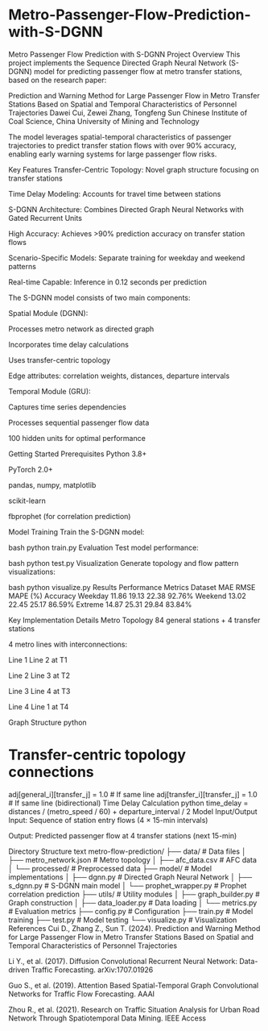 # Metro-Passenger-Flow-Prediction-with-S-DGNN
Metro Passenger Flow Prediction with S-DGNN
Project Overview
This project implements the Sequence Directed Graph Neural Network (S-DGNN) model for predicting passenger flow at metro transfer stations, based on the research paper:

Prediction and Warning Method for Large Passenger Flow in Metro Transfer Stations Based on Spatial and Temporal Characteristics of Personnel Trajectories
Dawei Cui, Zewei Zhang, Tongfeng Sun
Chinese Institute of Coal Science, China University of Mining and Technology

The model leverages spatial-temporal characteristics of passenger trajectories to predict transfer station flows with over 90% accuracy, enabling early warning systems for large passenger flow risks.

Key Features
 Transfer-Centric Topology: Novel graph structure focusing on transfer stations

 Time Delay Modeling: Accounts for travel time between stations

 S-DGNN Architecture: Combines Directed Graph Neural Networks with Gated Recurrent Units

 High Accuracy: Achieves >90% prediction accuracy on transfer station flows

 Scenario-Specific Models: Separate training for weekday and weekend patterns

 Real-time Capable: Inference in 0.12 seconds per prediction



The S-DGNN model consists of two main components:

Spatial Module (DGNN):

Processes metro network as directed graph

Incorporates time delay calculations

Uses transfer-centric topology

Edge attributes: correlation weights, distances, departure intervals

Temporal Module (GRU):

Captures time series dependencies

Processes sequential passenger flow data

100 hidden units for optimal performance

Getting Started
Prerequisites
Python 3.8+

PyTorch 2.0+

pandas, numpy, matplotlib

scikit-learn

fbprophet (for correlation prediction)





Model Training
Train the S-DGNN model:

bash
python train.py
Evaluation
Test model performance:

bash
python test.py
Visualization
Generate topology and flow pattern visualizations:

bash
python visualize.py
Results
Performance Metrics
Dataset	MAE	RMSE	MAPE (%)	Accuracy
Weekday	11.86	19.13	22.38	92.76%
Weekend	13.02	22.45	25.17	86.59%
Extreme	14.87	25.31	29.84	83.84%



Key Implementation Details
Metro Topology
84 general stations + 4 transfer stations

4 metro lines with interconnections:

Line 1  Line 2 at T1

Line 2  Line 3 at T2

Line 3  Line 4 at T3

Line 4  Line 1 at T4

Graph Structure
python
# Transfer-centric topology connections
adj[general_i][transfer_j] = 1.0  # If same line
adj[transfer_i][transfer_j] = 1.0 # If same line (bidirectional)
Time Delay Calculation
python
time_delay = distances / (metro_speed / 60) + departure_interval / 2
Model Input/Output
Input: Sequence of station entry flows (4 × 15-min intervals)

Output: Predicted passenger flow at 4 transfer stations (next 15-min)

Directory Structure
text
metro-flow-prediction/
├── data/                   # Data files
│   ├── metro_network.json  # Metro topology
│   ├── afc_data.csv        # AFC data
│   └── processed/          # Preprocessed data
├── model/                  # Model implementations
│   ├── dgnn.py             # Directed Graph Neural Network
│   ├── s_dgnn.py           # S-DGNN main model
│   └── prophet_wrapper.py  # Prophet correlation prediction
├── utils/                  # Utility modules
│   ├── graph_builder.py    # Graph construction
│   ├── data_loader.py      # Data loading
│   └── metrics.py          # Evaluation metrics
├── config.py               # Configuration
├── train.py                # Model training
├── test.py                 # Model testing
└── visualize.py            # Visualization
References
Cui D., Zhang Z., Sun T. (2024). Prediction and Warning Method for Large Passenger Flow in Metro Transfer Stations Based on Spatial and Temporal Characteristics of Personnel Trajectories

Li Y., et al. (2017). Diffusion Convolutional Recurrent Neural Network: Data-driven Traffic Forecasting. arXiv:1707.01926

Guo S., et al. (2019). Attention Based Spatial-Temporal Graph Convolutional Networks for Traffic Flow Forecasting. AAAI

Zhou R., et al. (2021). Research on Traffic Situation Analysis for Urban Road Network Through Spatiotemporal Data Mining. IEEE Access
